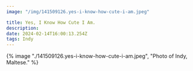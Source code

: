 ```yaml
---
image: "/img/141509126.yes-i-know-how-cute-i-am.jpeg"

title: Yes, I Know How Cute I Am.
description: 
date: 2024-02-14T16:00:13.254Z
tags: Indy
---
```

{% image "./141509126.yes-i-know-how-cute-i-am.jpeg", "Photo of Indy, Maltese." %}